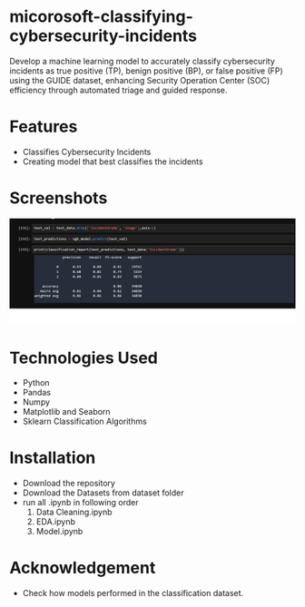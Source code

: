 # micorosoft-classifying-cybersecurity-incidents
Develop a machine learning model to accurately classify cybersecurity incidents as true positive (TP), benign positive (BP), or false positive (FP) using the GUIDE dataset, enhancing Security Operation Center (SOC) efficiency through automated triage and guided response.
# Features
  * Classifies Cybersecurity Incidents
  * Creating model that best classifies the incidents
# Screenshots
![alt text](https://github.com/AruRaja11/micorosoft-classifying-cybersecurity-incidents/blob/b6c1b16c37e593f62aa6f25e6acc650af155b1d7/Screenshots/image1.png)

# Technologies Used
  * Python
  * Pandas
  * Numpy
  * Matplotlib and Seaborn
  * Sklearn Classification Algorithms
# Installation
  * Download the repository
  * Download the Datasets from dataset folder
  * run all .ipynb in following order
      1. Data Cleaning.ipynb
      2. EDA.ipynb
      3. Model.ipynb
  # Acknowledgement
  * Check how models performed in the classification dataset.

